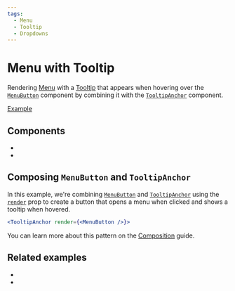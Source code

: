 ```yaml
---
tags:
  - Menu
  - Tooltip
  - Dropdowns
---
```


# Menu with Tooltip

<div data-description>

Rendering [Menu](/components/menu) with a [Tooltip](/components/tooltip) that appears when hovering over the [`MenuButton`](/reference/menu-button) component by combining it with the [`TooltipAnchor`](/reference/tooltip-anchor) component.

</div>

<div data-tags></div>

<a href="./index.tsx" data-playground>Example</a>

## Components

<div data-cards="components">

- [](/components/menu)
- [](/components/tooltip)

</div>

## Composing `MenuButton` and `TooltipAnchor`

In this example, we're combining [`MenuButton`](/reference/menu-button) and [`TooltipAnchor`](/reference/tooltip-anchor) using the [`render`](/reference/tooltip-anchor#render) prop to create a button that opens a menu when clicked and shows a tooltip when hovered.

```jsx
<TooltipAnchor render={<MenuButton />}>
```

You can learn more about this pattern on the [Composition](/guide/composition) guide.

## Related examples

<div data-cards="examples">

- [](/examples/menu-item-checkbox)
- [](/examples/dialog-menu)

</div>

